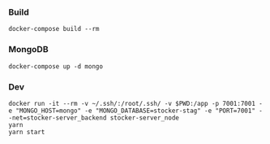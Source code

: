 ### Build
```
docker-compose build --rm
```

### MongoDB
```
docker-compose up -d mongo
```

### Dev
```
docker run -it --rm -v ~/.ssh/:/root/.ssh/ -v $PWD:/app -p 7001:7001 -e "MONGO_HOST=mongo" -e "MONGO_DATABASE=stocker-stag" -e "PORT=7001" --net=stocker-server_backend stocker-server_node
yarn
yarn start
```